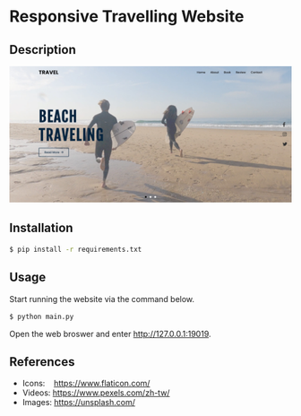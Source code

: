 # Responsive Travelling Website
## Description
![website](./figures/website.jpg)

## Installation
```bash
$ pip install -r requirements.txt
```

## Usage
Start running the website via the command below.
```bash
$ python main.py
```
Open the web broswer and enter http://127.0.0.1:19019.

## References
- Icons: &nbsp; &nbsp;https://www.flaticon.com/
- Videos: https://www.pexels.com/zh-tw/
- Images: https://unsplash.com/
